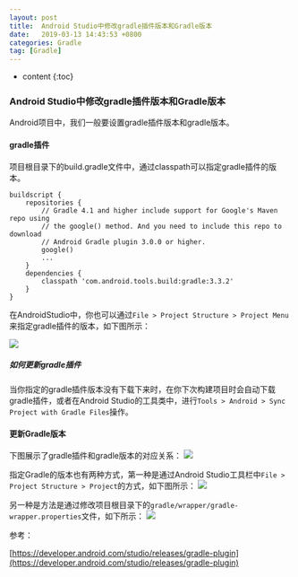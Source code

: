 ```yaml
---
layout: post
title:  Android Studio中修改gradle插件版本和Gradle版本
date:   2019-03-13 14:43:53 +0800
categories: Gradle
tag: [Gradle]
---
```


* content
{:toc}



### Android Studio中修改gradle插件版本和Gradle版本

Android项目中，我们一般要设置gradle插件版本和gradle版本。

#### gradle插件

项目根目录下的build.gradle文件中，通过classpath可以指定gradle插件的版本。

```
buildscript {
    repositories {
        // Gradle 4.1 and higher include support for Google's Maven repo using
        // the google() method. And you need to include this repo to download
        // Android Gradle plugin 3.0.0 or higher.
        google()
        ...
    }
    dependencies {
        classpath 'com.android.tools.build:gradle:3.3.2'
    }
}
```

在AndroidStudio中，你也可以通过`File > Project Structure > Project Menu`来指定gradle插件的版本，如下图所示：

![](https://tinytongtong-1255688482.cos.ap-beijing.myqcloud.com/WX20190313-142127%402x.png)

##### 如何更新gradle插件

当你指定的gradle插件版本没有下载下来时，在你下次构建项目时会自动下载gradle插件，或者在Android Studio的工具类中，进行`Tools > Android > Sync Project with Gradle Files`操作。

#### 更新Gradle版本

下图展示了gradle插件和gradle版本的对应关系：
![](https://tinytongtong-1255688482.cos.ap-beijing.myqcloud.com/WX20190313-142445.png)

指定Gradle的版本也有两种方式，第一种是通过Android Studio工具栏中`File > Project Structure > Project`的方式，如下图所示：
![](https://tinytongtong-1255688482.cos.ap-beijing.myqcloud.com/WX20190313-143438%402x.png)

另一种是方法是通过修改项目根目录下的`gradle/wrapper/gradle-wrapper.properties`文件，如下所示：
![](https://tinytongtong-1255688482.cos.ap-beijing.myqcloud.com/WX20190313-143505%402x.png)

参考：

[https://developer.android.com/studio/releases/gradle-plugin](https://developer.android.com/studio/releases/gradle-plugin)

